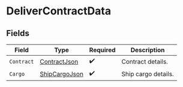 # DeliverContractData


## Fields

| Field                                                     | Type                                                      | Required                                                  | Description                                               |
| --------------------------------------------------------- | --------------------------------------------------------- | --------------------------------------------------------- | --------------------------------------------------------- |
| `Contract`                                                | [ContractJson](../../Models/Components/ContractJson.md)   | :heavy_check_mark:                                        | Contract details.                                         |
| `Cargo`                                                   | [ShipCargoJson](../../Models/Components/ShipCargoJson.md) | :heavy_check_mark:                                        | Ship cargo details.                                       |